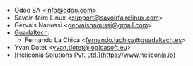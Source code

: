 - Odoo SA \<<info@odoo.com>\>
- Savoir-faire Linux \<<support@savoirfairelinux.com>\>
- Gervais Naoussi \<<gervaisnaoussi@gmail.com>\>
- [Guadaltech](https://www.guadaltech.es):
  - Fernando La Chica \<<fernando.lachica@guadaltech.es>\>
- Yvan Dotet \<<yvan.dotet@logicasoft.eu>\>
- \[Heliconia Solutions Pvt. Ltd.\](<https://www.heliconia.io>)
